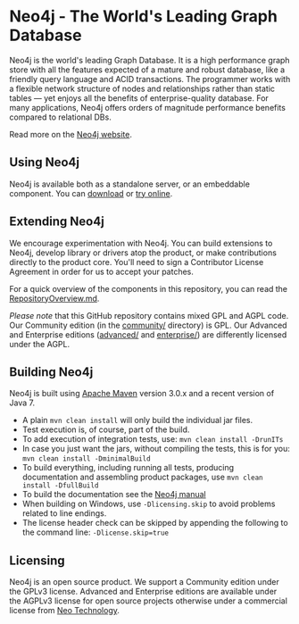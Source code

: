 Neo4j - The World's Leading Graph Database
==========================================

Neo4j is the world's leading Graph Database. It is a high performance graph store with all the features expected of a mature and robust database, like a friendly query language and ACID transactions. The programmer works with a flexible network structure of nodes and relationships rather than static tables — yet enjoys all the benefits of enterprise-quality database. For many applications, Neo4j offers orders of magnitude performance benefits compared to relational DBs.

Read more on the [Neo4j website](http://neo4j.org/).

Using Neo4j
-----------

Neo4j is available both as a standalone server, or an embeddable component. You can [download](http://neo4j.org/download/) or [try online](http://console.neo4j.org/).

Extending Neo4j
---------------

We encourage experimentation with Neo4j. You can build extensions to Neo4j, develop library or drivers atop the product, or make contributions directly to the product core. You'll need to sign a Contributor License Agreement in order for us to accept your patches.

For a quick overview of the components in this repository,
you can read the [RepositoryOverview.md](RepositoryOverview.md).


*Please note* that this GitHub repository contains mixed GPL and AGPL code. Our Community edition (in the [community/](community/) directory) is GPL. Our Advanced and Enterprise editions ([advanced/](advanced/) and [enterprise/](enterprise/)) are differently licensed under the AGPL.

Building Neo4j
--------------

Neo4j is built using [Apache Maven](http://maven.apache.org/) version 3.0.x and a recent version of Java 7.

* A plain `mvn clean install` will only build the individual jar files. 
* Test execution is, of course, part of the build.
* To add execution of integration tests, use: `mvn clean install -DrunITs`
* In case you just want the jars, without compiling the tests, this is for you: `mvn clean install -DminimalBuild`
* To build everything, including running all tests, producing documentation and assembling product packages, use `mvn clean install -DfullBuild`
* To build the documentation see the [Neo4j manual](manual)
* When building on Windows, use `-Dlicensing.skip` to avoid problems related to line endings.
* The license header check can be skipped by appending the following to the command line: `-Dlicense.skip=true`

Licensing
---------
             
Neo4j is an open source product. We support a Community edition under the GPLv3 license. Advanced and Enterprise editions are available under the AGPLv3 license for open source projects otherwise under a commercial license from [Neo Technology](http://info.neotechnology.com/contactus.html).
